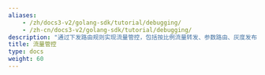 ```yaml
---
aliases:
    - /zh/docs3-v2/golang-sdk/tutorial/debugging/
    - /zh-cn/docs3-v2/golang-sdk/tutorial/debugging/
description: "通过下发路由规则实现流量管控，包括按比例流量转发、参数路由、灰度发布、动态调整超时时间等。"
title: 流量管控
type: docs
weight: 60
---
```

